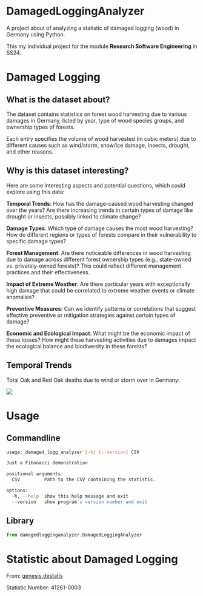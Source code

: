 # DamagedLoggingAnalyzer
A project about of analyzing a statistic of damaged logging (wood) in Germany using Python.

This my individual project for the module **Research Software Engineering** in SS24.

# Damaged Logging

## What is the dataset about?

The dataset contains statistics on forest wood harvesting due to various damages in Germany,
listed by year, type of wood species groups, and ownership types of forests. 

Each entry specifies the volume of wood harvested (in cubic meters) due to different causes
such as wind/storm, snow/ice damage, insects, drought, and other reasons.

## Why is this dataset interesting?

Here are some interesting aspects and potential questions, which could explore using this data:

**Temporal Trends**: 
How has the damage-caused wood harvesting changed over the years? 
Are there increasing trends in certain types of damage like drought or insects, possibly linked to climate change?

**Damage Types**: 
Which type of damage causes the most wood harvesting? 
How do different regions or types of forests compare in their vulnerability to specific damage types?

**Forest Management**: 
Are there noticeable differences in wood harvesting due to damage across different forest ownership types 
(e.g., state-owned vs. privately-owned forests)? This could reflect different management practices and their effectiveness.

**Impact of Extreme Weather**: 
Are there particular years with exceptionally high damage that could be correlated to extreme weather events or climate anomalies?

**Preventive Measures**: 
Can we identify patterns or correlations that suggest effective preventive or mitigation strategies against certain types of damage?

**Economic and Ecological Impact**: 
What might be the economic impact of these losses? 
How might these harvesting activities due to damages impact the ecological balance and biodiversity in these forests?

## Temporal Trends

Total Oak and Red Oak deaths due to wind or storm over in Germany:

<img src="plots/Eiche_und_Roteiche/Wind__Sturm/Insgesamt">

# Usage

## Commandline

```bash
usage: damaged_logg_analyzer [-h] [--version] CSV

Just a Fibonacci demonstration

positional arguments:
  CSV         Path to the CSV containing the statistic.

options:
  -h, --help  show this help message and exit
  --version   show program's version number and exit

```

## Library

```python
from damagedlogginganalyzer.DamagedLoggingAnalyzer
```

# Statistic about Damaged Logging

From: [genesis.destatis](https://www-genesis.destatis.de/genesis/online?operation=abruftabelleBearbeiten&levelindex=1&levelid=1713202276894&auswahloperation=abruftabelleAuspraegungAuswaehlen&auswahlverzeichnis=ordnungsstruktur&auswahlziel=werteabruf&code=41261-0003&auswahltext=&werteabruf=starten)

Statistic Number: 41261-0003